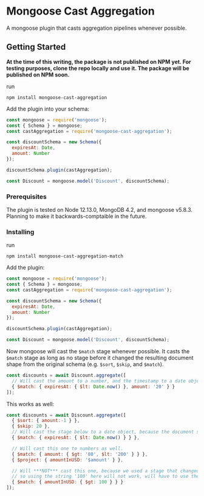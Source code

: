 # Mongoose Cast Aggregation

A mongoose plugin that casts aggregation pipelines whenever possible.

## Getting Started
**At the time of this writing, the package is not published on NPM yet. For testing purposes, clone the repo locally and use it. The package will be published on NPM soon.**


run
```
npm install mongoose-cast-aggregation
```

Add the plugin into your schema:
```js
const mongoose = require('mongoose');
const { Schema } = mongoose;
const castAggregation = require('mongoose-cast-aggregation');

const discountSchema = new Schema({
  expiresAt: Date,
  amount: Number
});

discountSchema.plugin(castAggregation);

const Discount = mongoose.model('Discount', discountSchema);
```


### Prerequisites

The plugin is tested on Node 12.13.0, MongoDB 4.2, and mongoose v5.8.3.
Planning to make it backwards-comptaible in the future.


### Installing

run 
```
npm install mongoose-cast-aggregation-match
```

Add the plugin:

```js
const mongoose = require('mongoose');
const { Schema } = mongoose;
const castAggregation = require('mongoose-cast-aggregation');

const discountSchema = new Schema({
  expiresAt: Date,
  amount: Number
});

discountSchema.plugin(castAggregation);

const Discount = mongoose.model('Discount', discountSchema);
```

Now mongoose will cast the `$match` stage whenever possible. It casts the `$match` stage as long as no stage before it changed the resulting document shape from the original schema (e.g. `$sort`, `$skip`, and `$match`).

```js
const discounts = await Discount.aggregate([
  // Will cast the amount to a number, and the timestamp to a date object
  { $match: { expiresAt: { $lt: Date.now() }, amount: '20' } }
]);
```

This works as well:

```js
const discounts = await Discount.aggregate([
  { $sort: { amount:-1 } },
  { $skip: 20 },
  // Will cast the stage below to a date object, because the document shape hasn't changed yet.
  { $match: { expiresAt: { $lt: Date.now() } } },

  // Will cast this one to numbers as well.
  { $match: { amount: { $gt: '80', $lt: '200' } } },
  { $project: { amountInUSD: '$amount' } },

  // Will ***NOT*** cast this one, because we used a stage that changed the shape of the document.
  // so using the string '100' here will not work, will have to use the correct type of number in order to get results.
  { $match: { amountInUSD: { $gt: 100 } } }
]);
```